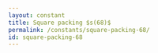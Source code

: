 ```yaml
---
layout: constant
title: Square packing $s(68)$
permalink: /constants/square-packing-68/
id: square-packing-68
---
```


